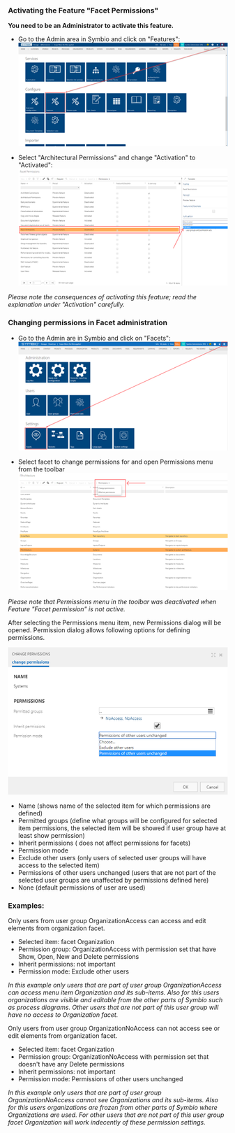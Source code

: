 ### Activating the Feature "Facet Permissions"

__You need to be an Administrator to activate this feature.__

* Go to the Admin area in Symbio and click on "Features":
![](media/activating-feature-facet-permissions-1.png)

* Select "Architectural Permissions" and change "Activation" to "Activated":
![](media/activating-feature-facet-permissions-2.png)

_Please note the consequences of activating this feature; read the explanation under "Activation" carefully._

### Changing permissions in Facet administration

* Go to the Admin are in Symbio and click on "Facets":
![](media/activating-feature-facet-permissions-3.png)

* Select facet to change permissions for and open Permissions menu from the toolbar
![](media/activating-feature-facet-permissions-4.png)

_Please note that Permissions menu in the toolbar was deactivated when Feature "Facet permission" is not active._

After selecting the Permissions menu item, new Permissions dialog will be opened. Permission dialog allows following options for defining permissions.

![](media/activating-feature-facet-permissions-5.png)
* Name (shows name of the selected item for which permissions are defined)
* Permitted groups (define what groups will be configured for selected item permissions, the selected item will be showed if user group have at least show permission)
* Inherit permissions ( does not affect permissions for facets)
* Permission mode
* Exclude other users (only users of selected user groups will have access to the selected item)
* Permissions of other users unchanged (users that are not part of the selected user groups are unaffected by permissions defined here)
* None (default permissions of user are used)

### Examples:

Only users from user group OrganizationAccess can access and edit elements from organization facet.

* Selected item: facet Organization
* Permission group: OrganizationAccess with permission set that have Show, Open, New and Delete permissions
* Inherit permissions: not important
* Permission mode: Exclude other users

_In this example only users that are part of user group OrganizationAccess can access menu item Organization and its sub-items. Also for this users organizations are visible and editable from the other parts of Symbio such as process diagrams. Other users that are not part of this user group will have no access to Organization facet._

Only users from user group OrganizationNoAccess can not access see or edit elements from organization facet.

* Selected item: facet Organization
* Permission group: OrganizationNoAccess with permission set that doesn't have any Delete permissions
* Inherit permissions: not important
* Permission mode: Permissions of other users unchanged

_In this example only users that are part of user group OrganizationNoAccess cannot see Organizations and its sub-items. Also for this users organizations are frozen from other parts of Symbio where Organizations are used. For other users that are not part of this user group facet Organization will work indecently of these permission settings._


